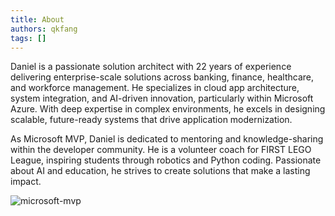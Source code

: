 ```yaml
---
title: About
authors: qkfang
tags: []
---
```


Daniel is a passionate solution architect with 22 years of experience delivering enterprise-scale solutions across banking, finance, healthcare, and workforce management. He specializes in cloud app architecture, system integration, and AI-driven innovation, particularly within Microsoft Azure. With deep expertise in complex environments, he excels in designing scalable, future-ready systems that drive application modernization.

As Microsoft MVP, Daniel is dedicated to mentoring and knowledge-sharing within the developer community. He is a volunteer coach for FIRST LEGO League, inspiring students through robotics and Python coding. Passionate about AI and education, he strives to create solutions that make a lasting impact.

![microsoft-mvp](/imgblog/banner-microsoft-mvp.png)